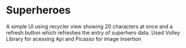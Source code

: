 # Superheroes
A simple UI using recycler view showing 20 characters at once and a refresh button which refreshes the entry of superhero data.
Used Volley Library for acessing Api and Picasso for image insertion
